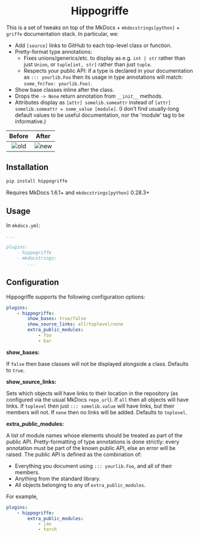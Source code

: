 <h1 align="center">Hippogriffe</h1>

This is a set of tweaks on top of the MkDocs + `mkdocstrings[python]` + `griffe` documentation stack. In particular, we:

- Add `[source]` links to GitHub to each top-level class or function.
- Pretty-format type annotations:
    - Fixes unions/generics/etc. to display as e.g. `int | str` rather than just `Union`, or `tuple[int, str]` rather than just `tuple`.
    - Respects your public API: if a type is declared in your documentation as `::: yourlib.Foo` then its usage in type annotations will match: `some_fn(foo: yourlib.Foo)`.
- Show base classes inline after the class.
- Drops the `-> None` return annotation from `__init__` methods.
- Attributes display as `[attr] somelib.someattr` instead of `[attr] somelib.someattr = some_value [module]`. (I don't find usually-long default values to be useful documentation, nor the 'module' tag to be informative.)

Before                 | After
:---------------------:|:----------------------:
![old](./imgs/old.png) | ![new](./imgs/new.png)

## Installation

```bash
pip install hippogriffe
```

Requires MkDocs 1.6.1+ and `mkdocstrings[python]` 0.28.3+

## Usage

In `mkdocs.yml`:
```yml
...

plugins:
    - hippogriffe
    - mkdocstrings:
        ...
```

## Configuration

Hippogriffe supports the following configuration options:

```yml
plugins:
    - hippogriffe:
        show_bases: true/false
        show_source_links: all/toplevel/none
        extra_public_modules:
            - foo
            - bar
```

**show_bases:**

If `false` then base classes will not be displayed alongside a class. Defaults to `true`.

**show_source_links:**

Sets which objects will have links to their location in the repository (as configured via the usual MkDocs `repo_url`). If `all` then all objects will have links. If `toplevel` then just `::: somelib.value` will have links, but their members will not. If `none` then no links will be added. Defaults to `toplevel`.

**extra_public_modules:**

A list of module names whose elements should be treated as part of the public API. Pretty-formatting of type annotations is done strictly: every annotation must be part of the known public API, else an error will be raised. The public API is defined as the combination of:

- Everything you document using `::: yourlib.Foo`, and all of their members.
- Anything from the standard library.
- All objects belonging to any of `extra_public_modules`.

For example,
```yml
plugins:
    - hippogriffe:
        extra_public_modules:
            - jax
            - torch
```
